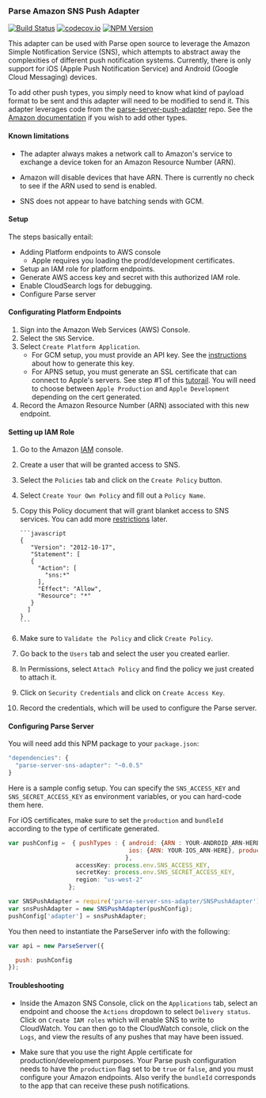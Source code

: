 ### Parse Amazon SNS Push Adapter

[![Build
Status](https://travis-ci.org/parse-server-modules/parse-server-sns-adapter.svg?branch=master)](https://travis-ci.org/parse-server-modules/parse-server-sns-adapter)
[![codecov.io](https://codecov.io/github/parse-server-modules/parse-server-sns-adapter/coverage.svg?branch=master)](https://codecov.io/github/parse-server-modules/parse-server-sns-adapter?branch=master)
[![NPM Version](https://img.shields.io/npm/v/parse-server-sns-adapter.svg?style=flat-square)](https://www.npmjs.com/package/parse-server-sns-adapter)

This adapter can be used with Parse open source to leverage the Amazon Simple Notification Service (SNS), which attempts to abstract away the complexities of different push notification systems.  Currently, there is only support for iOS (Apple Push Notification Service) and Android (Google Cloud Messaging) devices.  

To add other push types, you simply need to know what kind of payload format to be sent and this adapter will need to be modified to send it.  This adapter leverages code from the [parse-server-push-adapter](https://github.com/parse-server-modules/parse-server-push-adapter) repo.  See the [Amazon documentation](http://docs.aws.amazon.com/sns/latest/dg/mobile-push-send-custommessage.html) if you wish to add other types.

#### Known limitations

* The adapter always makes a network call to Amazon's service to exchange a device token for an Amazon Resource Number (ARN).   

* Amazon will disable devices that have ARN.  There is currently no check to see if the ARN used to send is enabled.

* SNS does not appear to have batching sends with GCM.

#### Setup

The steps basically entail:

* Adding Platform endpoints to AWS console
   * Apple requires you loading the prod/development certificates.
* Setup an IAM role for platform endpoints.
* Generate AWS access key and secret with this authorized IAM role.
* Enable CloudSearch logs for debugging.
* Configure Parse server

#### Configurating Platform Endpoints

1. Sign into the Amazon Web Services (AWS) Console.
2. Select the `SNS` Service.
3. Select `Create Platform Application`.
     * For GCM setup, you must provide an API key.  See the [instructions](https://github.com/ParsePlatform/parse-server/wiki/Push#gcm-android) about how to generate this key.
     * For APNS setup, you must generate an SSL certificate that can connect to Apple's servers.  See step #1 of this [tutorail](https://github.com/ParsePlatform/PushTutorial/blob/master/iOS/README.md#1-creating-the-ssl-certificate).  You will need to choose between `Apple Production` and `Apple Development` depending on the cert generated.
4. Record the Amazon Resource Number (ARN) associated with this new endpoint.

#### Setting up IAM Role

1. Go to the Amazon [IAM](https://console.aws.amazon.com/iam/home?#home) console.
2. Create a user that will be granted access to SNS.
3. Select the `Policies` tab and click on the `Create Policy` button.
4. Select `Create Your Own Policy` and fill out a `Policy Name`.
5. Copy this Policy document that will grant blanket access to SNS services.  You can add more [restrictions](http://docs.aws.amazon.com/sns/latest/dg/AccessPolicyLanguage_UseCases_Sns.html) later.

       ```javascript
       {
          "Version": "2012-10-17",
          "Statement": [
          {
            "Action": [
              "sns:*"
            ],
            "Effect": "Allow",
            "Resource": "*"
          }
         ]
       }
       ```
6. Make sure to `Validate the Policy` and click `Create Policy`.
7. Go back to the `Users` tab and select the user you created earlier.
8. In Permissions, select `Attach Policy` and find the policy we just created to attach it.
9. Click on `Security Credentials` and click on `Create Access Key`.
10. Record the credentials, which will be used to configure the Parse server.

#### Configuring Parse Server

You will need add this NPM package to your `package.json`:

```javascript
"dependencies": {
  "parse-server-sns-adapter": "~0.0.5"
}
```

Here is a sample config setup.  You can specify the `SNS_ACCESS_KEY` and `SNS_SECRET_ACCESS_KEY`
as environment variables, or you can hard-code them here.  

For iOS certificates, make sure to set the `production` and `bundleId` according to the type
of certificate generated.

```javascript
var pushConfig =  { pushTypes : { android: {ARN : YOUR-ANDROID_ARN-HERE},
                                  ios: {ARN: YOUR-IOS_ARN-HERE}, production: false, bundleId: "beta.parseplatform.yourappname"}
                                 },
                   accessKey: process.env.SNS_ACCESS_KEY,
                   secretKey: process.env.SNS_SECRET_ACCESS_KEY,
                   region: "us-west-2"
                 };

var SNSPushAdapter = require('parse-server-sns-adapter/SNSPushAdapter').default;
var snsPushAdapter = new SNSPushAdapter(pushConfig);
pushConfig['adapter'] = snsPushAdapter;
```

You then need to instantiate the ParseServer info with the following:

```javascript
var api = new ParseServer({

  push: pushConfig
});
```

#### Troubleshooting

* Inside the Amazon SNS Console, click on the `Applications` tab, select an endpoint and choose the
`Actions` dropdown to select `Delivery status`.  Click on `Create IAM roles` which will enable SNS to write to CloudWatch.   You can then go to the CloudWatch console, click on the `Logs`, and view the results of any pushes that may have been issued.

* Make sure that you use the right Apple certificate for production/development purposes.  Your Parse push configuration needs to have the `production` flag set to be `true` or `false`, and you must configure your Amazon endpoints.  Also verify the `bundleId` corresponds to the app that can receive these push notifications.
